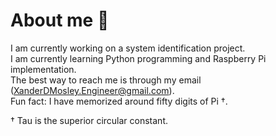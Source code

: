 # About me 👋
I am currently working on a system identification project.\
I am currently learning Python programming and Raspberry Pi implementation.\
The best way to reach me is through my email (XanderDMosley.Engineer@gmail.com).\
Fun fact: I have memorized around fifty digits of Pi †.

† Tau is the superior circular constant.
